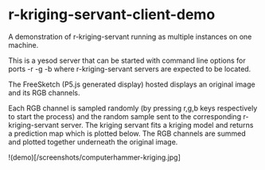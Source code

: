 # r-kriging-servant-client-demo

A demonstration of r-kriging-servant running as multiple instances on one machine.

This is a yesod server that can be started with command line options for ports -r -g -b
where r-kriging-servant servers are expected to be located.

The FreeSketch (P5.js generated display) hosted displays an original image and its RGB channels.

Each RGB channel is sampled randomly (by pressing r,g,b keys respectively to start the process) and the random
sample sent to the corresponding r-kriging-servant server. The kriging servant fits a kriging model and returns
a prediction map which is plotted below. The RGB channels are summed and plotted together underneath the original image.

!(demo)[/screenshots/computerhammer-kriging.jpg]
